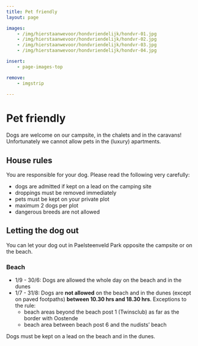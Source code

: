 ```yaml
---
title: Pet friendly
layout: page

images:
    - /img/hierstaanwevoor/hondvriendelijk/hondvr-01.jpg
    - /img/hierstaanwevoor/hondvriendelijk/hondvr-02.jpg
    - /img/hierstaanwevoor/hondvriendelijk/hondvr-03.jpg
    - /img/hierstaanwevoor/hondvriendelijk/hondvr-04.jpg

insert:
    - page-images-top

remove:
    - imgstrip
    
---
```


# Pet friendly

Dogs are welcome on our campsite, in the chalets and in the caravans!<br>
Unfortunately we cannot allow pets in the (luxury) apartments.<br>


## House rules

You are responsible for your dog. Please read the following very carefully:

- dogs are admitted if kept on a lead on the camping site
- droppings must be removed immediately
- pets must be kept on your private plot
- maximum 2 dogs per plot
- dangerous breeds are not allowed
 
## Letting the dog out

You can let your dog out in Paelsteenveld Park opposite the campsite or on the beach. 

### Beach

- 1/9 - 30/6: Dogs are allowed the whole day on the beach and in the dunes
- 1/7 - 31/8: Dogs are **not allowed** on the beach and in the dunes (except on paved footpaths) **between 10.30 hrs and 18.30 hrs**. Exceptions to the rule:    
    - beach areas beyond the beach post 1 (Twinsclub) as far as the border with Oostende
    - beach area between beach post 6 and the nudists’ beach 

Dogs must be kept on a lead on the beach and in the dunes.
